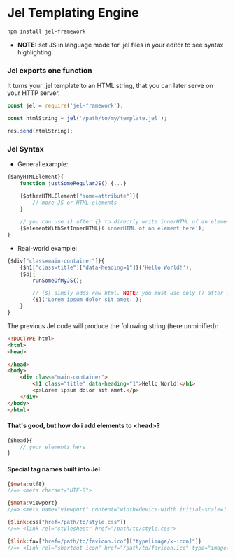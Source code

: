 # Jel Templating Engine

```bash
npm install jel-framework
```

- **NOTE:** set JS in language mode for .jel files in your editor to see syntax highlighting.

### Jel exports one function
It turns your .jel template to an HTML string, that you can later serve on your HTTP server.

```js
const jel = require('jel-framework');

const htmlString = jel('/path/to/my/template.jel');

res.send(htmlString);
```

### Jel Syntax

- General example:
```js
{$anyHTMLElement}{
    function justSomeRegularJS() {...}

    {$otherHTMLElement["some=attribute"]}{
        // more JS or HTML elements
    }
    
    // you can use () after {} to directly write innerHTML of an element 
    {$elementWithSetInnerHTML}('innerHTML of an element here');
}
```

- Real-world example:
```js
{$div["class=main-container"]}{
    {$h1["class=title"]["data-heading=1"]}('Hello World!');
    {$p}{
        runSomeOfMyJS();

        // {$} simply adds raw html. NOTE: you must use only () after {$}
        {$}('Lorem ipsum dolor sit amet.');
    }
}
```

The previous Jel code will produce the following string (here unminified):
```html
<!DOCTYPE html>
<html>
<head>

</head>
<body>
    <div class="main-container">
        <h1 class="title" data-heading="1">Hello World!</h1>
        <p>Lorem ipsum dolor sit amet.</p>
    </div>
</body>
</html>
```

#### That's good, but how do i add elements to &lt;head>?
```js
{$head}{
    // your elements here
}
```

#### Special tag names built into Jel
```js
{$meta:utf8}
//=> <meta charset="UTF-8">

{$meta:viewport}
//=> <meta name="viewport" content="width=device-width initial-scale=1.0">

{$link:css["href=/path/to/style.css"]}
//=> <link rel="stylesheet" href="/path/to/style.css">

{$link:fav["href=/path/to/favicon.ico"]["type[image/x-icon]"]}
//=> <link rel="shortcut icon" href="/path/to/favicon.ico" type="image/x-icon">
```

